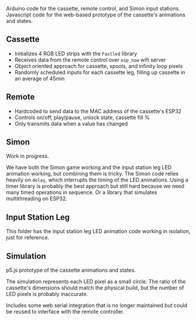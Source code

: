 Arduino code for the cassette, remote control, and Simon input stations. 
Javascript code for the web-based prototype of the cassette's animations and states.

## Cassette
- Initializes 4 RGB LED strips with the `Fastled` library
- Receives data from the remote control over `esp_now` wifi server
- Object oriented approach for cassette, spools, and infinity loop pixels
- Randomly scheduled inputs for each cassette leg, filling up cassette in an average of 45min

## Remote
- Hardcoded to send data to the MAC address of the cassette's ESP32
- Controls on/off, play/pause, unlock state, cassette fill %
- Only transmits data when a value has changed

## Simon
Work in progress.

We have both the Simon game working and the input station leg LED animation working, but combining them is tricky. 
The Simon code relies heavily on `delay`, which interrupts the timing of the LED animations. 
Using a timer library is probably the best approach but still hard because we need many timed operations in sequence. Or a library that simulates multithreading on ESP32.

## Input Station Leg
This folder has the input station leg LED animation code working in isolation, just for reference.

## Simulation
p5.js prototype of the cassette animations and states.

The simulation represents each LED pixel as a small circle. The ratio of the cassette's dimensions should match the physical build, but the number of LED pixels is probably inaccurate.

Includes some web serial integration that is no longer maintained but could be reused to interface with the remote controller.
